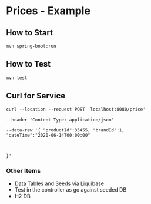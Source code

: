 # Prices - Example

## How to Start
<code>mvn spring-boot:run</code>

## How to Test
<code>mvn test</code>

## Curl for Service
<code>curl --location --request POST 'localhost:8080/price' \
--header 'Content-Type: application/json' \
--data-raw '{
    "productId":35455,
    "brandId":1,
    "dateTime":"2020-06-14T00:00:00"

}'</code>

### Other Items
* Data Tables and Seeds via Liquibase
* Test in the controller as go against seeded DB
* H2 DB
